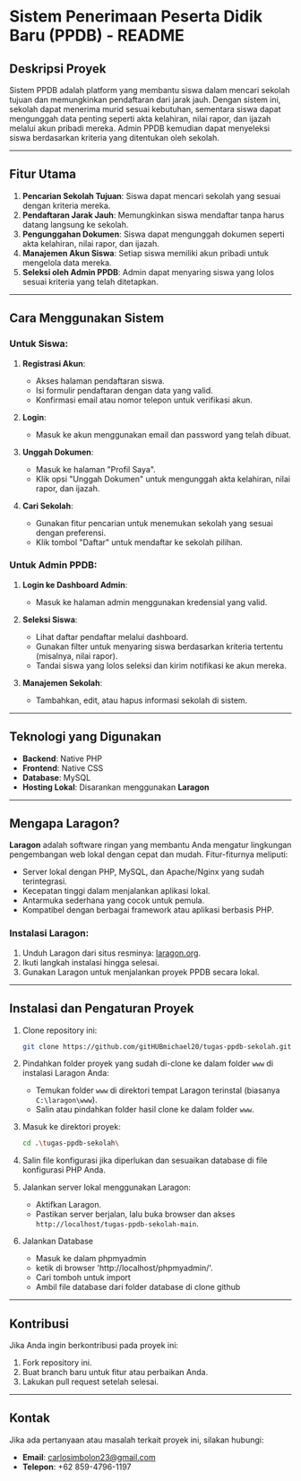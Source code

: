 # Sistem Penerimaan Peserta Didik Baru (PPDB) - README

## Deskripsi Proyek
Sistem PPDB adalah platform yang membantu siswa dalam mencari sekolah tujuan dan memungkinkan pendaftaran dari jarak jauh. Dengan sistem ini, sekolah dapat menerima murid sesuai kebutuhan, sementara siswa dapat mengunggah data penting seperti akta kelahiran, nilai rapor, dan ijazah melalui akun pribadi mereka. Admin PPDB kemudian dapat menyeleksi siswa berdasarkan kriteria yang ditentukan oleh sekolah.

---

## Fitur Utama
1. **Pencarian Sekolah Tujuan**: Siswa dapat mencari sekolah yang sesuai dengan kriteria mereka.
2. **Pendaftaran Jarak Jauh**: Memungkinkan siswa mendaftar tanpa harus datang langsung ke sekolah.
3. **Pengunggahan Dokumen**: Siswa dapat mengunggah dokumen seperti akta kelahiran, nilai rapor, dan ijazah.
4. **Manajemen Akun Siswa**: Setiap siswa memiliki akun pribadi untuk mengelola data mereka.
5. **Seleksi oleh Admin PPDB**: Admin dapat menyaring siswa yang lolos sesuai kriteria yang telah ditetapkan.

---

## Cara Menggunakan Sistem

### Untuk Siswa:
1. **Registrasi Akun**:
   - Akses halaman pendaftaran siswa.
   - Isi formulir pendaftaran dengan data yang valid.
   - Konfirmasi email atau nomor telepon untuk verifikasi akun.

2. **Login**:
   - Masuk ke akun menggunakan email dan password yang telah dibuat.

3. **Unggah Dokumen**:
   - Masuk ke halaman "Profil Saya".
   - Klik opsi "Unggah Dokumen" untuk mengunggah akta kelahiran, nilai rapor, dan ijazah.

4. **Cari Sekolah**:
   - Gunakan fitur pencarian untuk menemukan sekolah yang sesuai dengan preferensi.
   - Klik tombol "Daftar" untuk mendaftar ke sekolah pilihan.

### Untuk Admin PPDB:
1. **Login ke Dashboard Admin**:
   - Masuk ke halaman admin menggunakan kredensial yang valid.

2. **Seleksi Siswa**:
   - Lihat daftar pendaftar melalui dashboard.
   - Gunakan filter untuk menyaring siswa berdasarkan kriteria tertentu (misalnya, nilai rapor).
   - Tandai siswa yang lolos seleksi dan kirim notifikasi ke akun mereka.

3. **Manajemen Sekolah**:
   - Tambahkan, edit, atau hapus informasi sekolah di sistem.

---

## Teknologi yang Digunakan
- **Backend**: Native PHP
- **Frontend**: Native CSS
- **Database**: MySQL
- **Hosting Lokal**: Disarankan menggunakan **Laragon**

---

## Mengapa Laragon?
**Laragon** adalah software ringan yang membantu Anda mengatur lingkungan pengembangan web lokal dengan cepat dan mudah. Fitur-fiturnya meliputi:
- Server lokal dengan PHP, MySQL, dan Apache/Nginx yang sudah terintegrasi.
- Kecepatan tinggi dalam menjalankan aplikasi lokal.
- Antarmuka sederhana yang cocok untuk pemula.
- Kompatibel dengan berbagai framework atau aplikasi berbasis PHP.

### Instalasi Laragon:
1. Unduh Laragon dari situs resminya: [laragon.org](https://laragon.org).
2. Ikuti langkah instalasi hingga selesai.
3. Gunakan Laragon untuk menjalankan proyek PPDB secara lokal.

---

## Instalasi dan Pengaturan Proyek
1. Clone repository ini:
   ```bash
   git clone https://github.com/gitHUBmichael20/tugas-ppdb-sekolah.git
   ```

2. Pindahkan folder proyek yang sudah di-clone ke dalam folder `www` di instalasi Laragon Anda:
   - Temukan folder `www` di direktori tempat Laragon terinstal (biasanya `C:\laragon\www`).
   - Salin atau pindahkan folder hasil clone ke dalam folder `www`.

3. Masuk ke direktori proyek:
   ```bash
   cd .\tugas-ppdb-sekolah\
   ```

4. Salin file konfigurasi jika diperlukan dan sesuaikan database di file konfigurasi PHP Anda.
   
6. Jalankan server lokal menggunakan Laragon:
      - Aktifkan Laragon.
      - Pastikan server berjalan, lalu buka browser dan akses `http://localhost/tugas-ppdb-sekolah-main`.
     
7. Jalankan Database
     - Masuk ke dalam phpmyadmin
     - ketik di browser 'http://localhost/phpmyadmin/'.
     - Cari tomboh untuk import
     - Ambil file database dari folder database di clone github

---

## Kontribusi
Jika Anda ingin berkontribusi pada proyek ini:
1. Fork repository ini.
2. Buat branch baru untuk fitur atau perbaikan Anda.
3. Lakukan pull request setelah selesai.

---

## Kontak
Jika ada pertanyaan atau masalah terkait proyek ini, silakan hubungi:
- **Email**: carlosimbolon23@gmail.com
- **Telepon**: +62 859-4796-1197

